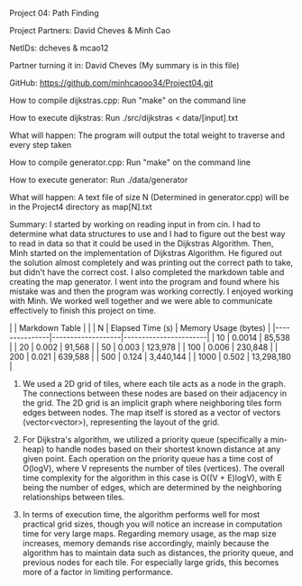 Project 04: Path Finding

Project Partners: David Cheves & Minh Cao 

NetIDs: dcheves & mcao12


Partner turning it in: David Cheves (My summary is in this file)

GitHub: https://github.com/minhcaooo34/Project04.git



How to compile dijkstras.cpp: Run "make" on the command line

How to execute dijkstras: Run ./src/dijkstras < data/[input].txt

What will happen: The program will output the total weight to traverse and every step taken



How to compile generator.cpp: Run "make" on the command line

How to execute generator: Run ./data/generator

What will happen: A text file of size N (Determined in generator.cpp) will be in the Project4 directory as map[N].txt



Summary: I started by working on reading input in from cin. I had to determine what data structures to use and I had to figure out the best way to read in data so that it could be used in the Dijkstras Algorithm. Then, Minh started on the implementation of Dijkstras Algorithm. He figured out the solution almost completely and was 
printing out the correct path to take, but didn't have the correct cost. I also completed the markdown table and creating the map generator. I went into the program and found where his mistake was and then the program was working correctly. I enjoyed working with Minh. We worked well together and we were able to communicate effectively 
to finish this project on time.



|               |  Markdown Table   |                       |
| N             | Elapsed Time (s)  | Memory Usage (bytes)  |
|---------------|-------------------|-----------------------|
| 10            | 0.0014            | 85,538                |
| 20            | 0.002             | 91,568                |
| 50            | 0.003             | 123,978               |
| 100           | 0.006             | 230,848               |
| 200           | 0.021             | 639,588               |
| 500           | 0.124             | 3,440,144             |
| 1000          | 0.502             | 13,298,180            |

1. We used a 2D grid of tiles, where each tile acts as a node in the graph. The connections between these nodes are based on their adjacency in the grid. The 2D grid is an implicit graph where neighboring tiles form edges between nodes. The map itself is stored as a vector of vectors (vector<vector<char>>), representing the layout of the grid.

2. For Dijkstra's algorithm, we utilized a priority queue (specifically a min-heap) to handle nodes based on their shortest known distance at any given point. Each operation on the priority queue has a time cost of O(logV), where V represents the number of tiles (vertices). The overall time complexity for the algorithm in this case is O((V + E)logV), with E being the number of edges, which are determined by the neighboring relationships between tiles.

3. In terms of execution time, the algorithm performs well for most practical grid sizes, though you will notice an increase in computation time for very large maps. Regarding memory usage, as the map size increases, memory demands rise accordingly, mainly because the algorithm has to maintain data such as distances, the priority queue, and previous nodes for each tile. For especially large grids, this becomes more of a factor in limiting performance.

